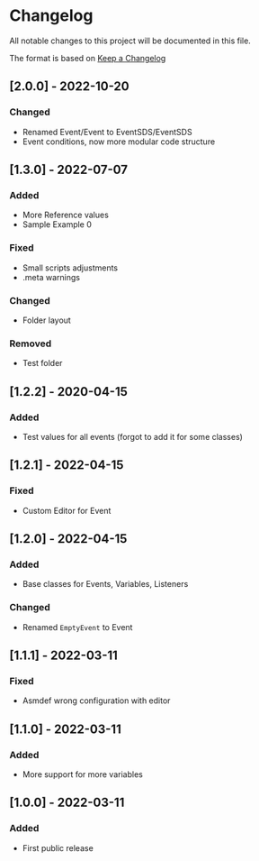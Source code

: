 # Changelog
All notable changes to this project will be documented in this file.

The format is based on [Keep a Changelog](https://keepachangelog.com/en/1.0.0/)

## [2.0.0] - 2022-10-20
### Changed
- Renamed Event/Event<T> to EventSDS/EventSDS<T>
- Event conditions, now more modular code structure

## [1.3.0] - 2022-07-07
### Added
- More Reference values
- Sample Example 0
### Fixed
- Small scripts adjustments
- .meta warnings
### Changed
- Folder layout
### Removed
- Test folder

## [1.2.2] - 2020-04-15
### Added
- Test values for all events (forgot to add it for some classes)

## [1.2.1] - 2022-04-15
### Fixed
- Custom Editor for Event

## [1.2.0] - 2022-04-15
### Added
- Base classes for Events, Variables, Listeners
### Changed
- Renamed `EmptyEvent` to Event

## [1.1.1] - 2022-03-11
### Fixed
- Asmdef wrong configuration with editor

## [1.1.0] - 2022-03-11
### Added
- More support for more variables

## [1.0.0] - 2022-03-11
### Added
- First public release